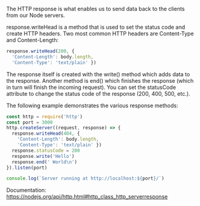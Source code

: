 The HTTP response is what enables us to send data back to the clients from our Node servers.

response.writeHead is a method that is used to set the status code and create HTTP headers. Two most common HTTP headers are Content-Type and Content-Length:
```js
response.writeHead(200, {
  'Content-Length': body.length,
  'Content-Type': 'text/plain' })
```
The response itself is created with the write() method which adds data to the response. Another method is end() which finishes the response (which in turn will finish the incoming request). You can set the statusCode attribute to change the status code of the response (200, 400, 500, etc.).

The following example demonstrates the various response methods:
```js
const http = require('http')
const port = 3000
http.createServer((request, response) => {
  response.writeHead(404, {
    'Content-Length': body.length,
    'Content-Type': 'text/plain' })
  response.statusCode = 200
  response.write('Hello')
  response.end(' World\n')
}).listen(port)

console.log(`Server running at http://localhost:${port}/`)
```
Documentation: https://nodejs.org/api/http.html#http_class_http_serverresponse